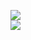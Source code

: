 [![](https://img.shields.io/badge/Made%20With-Github%20Spray-lightgrey.svg?style=for-the-badge&logo=github)](https://github.com/Annihil/github-spray#5348)  
[![](https://i.imgur.com/2DrTn0Z.gif)](https://github.com/Annihil/github-spray)